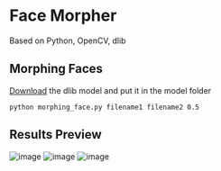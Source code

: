 # Face Morpher
Based on Python, OpenCV, dlib

## Morphing Faces
[Download](http://dlib.net/files/shape_predictor_68_face_landmarks.dat.bz2) the dlib model and put it in the model folder
```
python morphing_face.py filename1 filename2 0.5
```

## Results Preview
![image](https://note.youdao.com/yws/api/personal/file/1FE2125BA57E4DE7BF8251B27CF0036C?method=download&shareKey=da794d817c3b3ce8e52abec1efb962d9) ![image](https://note.youdao.com/yws/api/personal/file/5B8508A4067F42CB87A7DE5DF8B700DA?method=download&shareKey=119dbe1c97ab221168abb0f586abafaf) ![image](https://note.youdao.com/yws/api/personal/file/CD59599910E3472586C6EB534E368AD1?method=download&shareKey=442f57ab9d51554a7313b740eba79819)